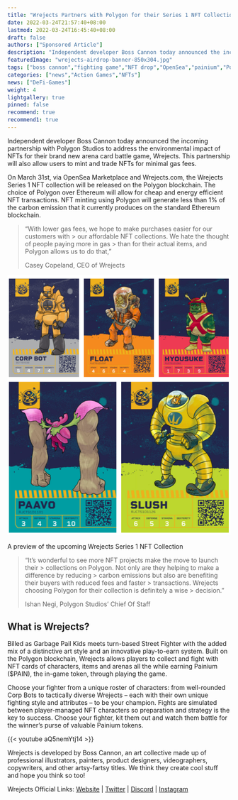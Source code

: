 ```yaml
---
title: "Wrejects Partners with Polygon for their Series 1 NFT Collection"
date: 2022-03-24T21:57:40+08:00
lastmod: 2022-03-24T16:45:40+08:00
draft: false
authors: ["Sponsored Article"]
description: "Independent developer Boss Cannon today announced the incoming partnership with Polygon Studios to address the environmental impact of NFTs for their brand new arena card battle game, Wrejects. This partnership will also allow users to mint and trade NFTs for minimal gas fees."
featuredImage: "wrejects-airdrop-banner-850x304.jpg"
tags: ["boss cannon","fighting game","NFT drop","OpenSea","painium","Polygon blockchain","wrejects","wrestiling"]
categories: ["news","Action Games","NFTs"]
news: ["DeFi-Games"]
weight: 4
lightgallery: true
pinned: false
recommend: true
recommend1: true
---
```

Independent developer Boss Cannon today announced the incoming partnership with Polygon Studios to address the environmental impact of NFTs for their brand new arena card battle game, Wrejects. This partnership will also allow users to mint and trade NFTs for minimal gas fees.

<!--more-->

On March 31st, via OpenSea Marketplace and Wrejects.com, the Wrejects Series 1 NFT collection will be released on the Polygon blockchain. The choice of Polygon over Ethereum will allow for cheap and energy efficient NFT transactions. NFT minting using Polygon will generate less than 1% of the carbon emission that it currently produces on the standard Ethereum blockchain.

> “With lower gas fees, we hope to make purchases easier for our customers with > our affordable NFT collections. We hate the thought of people paying more in gas > than for their actual items, and Polygon allows us to do that,”
>
> Casey Copeland, CEO of Wrejects

![A preview of the upcoming Wrejects Series 1 NFT Collection](20220325131249.png)

A preview of the upcoming Wrejects Series 1 NFT Collection

> “It’s wonderful to see more NFT projects make the move to launch their > collections on Polygon. Not only are they helping to make a difference by reducing > carbon emissions but also are benefiting their buyers with reduced fees and faster > transactions. Wrejects choosing Polygon for their collection is definitely a wise > decision.”
> 
> Ishan Negi, Polygon Studios’ Chief Of Staff

## What is Wrejects?

Billed as Garbage Pail Kids meets turn-based Street Fighter with the added mix of a distinctive art style and an innovative play-to-earn system. Built on the Polygon blockchain, Wrejects allows players to collect and fight with NFT cards of characters, items and arenas all the while earning Painium ($PAIN), the in-game token, through playing the game.

Choose your fighter from a unique roster of characters: from well-rounded Corp Bots to tactically diverse Wrejects – each with their own unique fighting style and attributes – to be your champion. Fights are simulated between player-managed NFT characters so preparation and strategy is the key to success. Choose your fighter, kit them out and watch them battle for the winner’s purse of valuable Painium tokens.

{{< youtube aQ5nemYtj14 >}}

Wrejects is developed by Boss Cannon, an art collective made up of professional illustrators, painters, product designers, videographers, copywriters, and other artsy-fartsy titles. We think they create cool stuff and hope you think so too!

Wrejects Official Links: [Website](http://www.wrejects.com/) | [Twitter](https://twitter.com/wrejectsgame) | [Discord](https://discord.com/invite/fbE25Cz3jk) | [Instagram](https://www.instagram.com/wrejects/)



